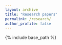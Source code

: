 ```yaml
---
layout: archive
title: "Research papers"
permalink: /research/
author_profile: false
---
```


{% include base_path %}
